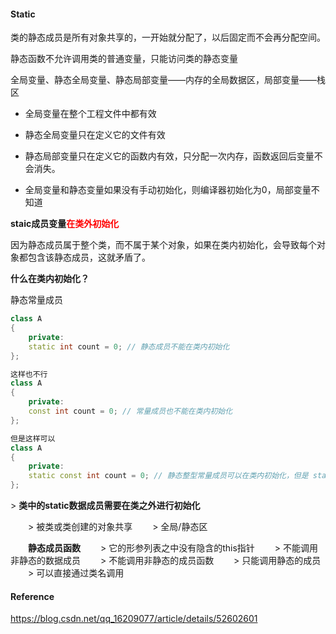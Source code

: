 #### Static

类的静态成员是所有对象共享的，一开始就分配了，以后固定而不会再分配空间。

静态函数不允许调用类的普通变量，只能访问类的静态变量

全局变量、静态全局变量、静态局部变量——内存的全局数据区，局部变量——栈区

- 全局变量在整个工程文件中都有效

- 静态全局变量只在定义它的文件有效

- 静态局部变量只在定义它的函数内有效，只分配一次内存，函数返回后变量不会消失。

- 全局变量和静态变量如果没有手动初始化，则编译器初始化为0，局部变量不知道

  

**staic成员变量<font color='red'>在类外初始化</font>**

因为静态成员属于整个类，而不属于某个对象，如果在类内初始化，会导致每个对象都包含该静态成员，这就矛盾了。

**什么在类内初始化？**

静态常量成员

```c++
class A
{
	private:
	static int count = 0; // 静态成员不能在类内初始化
};

这样也不行
class A
{
	private:
	const int count = 0; // 常量成员也不能在类内初始化
};

但是这样可以
class A
{
	private:
	static const int count = 0; // 静态整型常量成员可以在类内初始化，但是 static const float count就不行了
};
```



\> **类中的static数据成员需要在类之外进行初始化**

　　> 被类或类创建的对象共享
　　> 全局/静态区

　　**静态成员函数**
　　> 它的形参列表之中没有隐含的this指针
　　> 不能调用非静态的数据成员
　　> 不能调用非静态的成员函数
　　> 只能调用静态的成员
　　> 可以直接通过类名调用



#### Reference

https://blog.csdn.net/qq_16209077/article/details/52602601